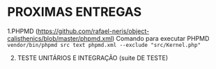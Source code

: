 # PROXIMAS ENTREGAS

1.PHPMD (https://github.com/rafael-neris/object-calisthenics/blob/master/phpmd.xml)
Comando para executar PHPMD `vendor/bin/phpmd src text phpmd.xml --exclude "src/Kernel.php"`

2. TESTE UNITÁRIOS E INTEGRAÇÃO (suite DE TESTE)